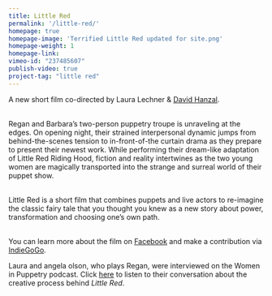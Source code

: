 ```yaml
---
title: Little Red
permalink: '/little-red/'
homepage: true
homepage-image: 'Terrified Little Red updated for site.png'
homepage-weight: 1
homepage-link: 
vimeo-id: "237485607"
publish-video: true
project-tag: "little red"
---
```


A new short film co-directed by Laura Lechner & [David Hanzal](https://davidhanzaltheatre.carbonmade.com/). <br> <br>

Regan and Barbara’s two-person puppetry troupe is unraveling at the edges. On opening night, their strained interpersonal dynamic jumps from behind-the-scenes tension to in-front-of-the curtain drama as they prepare to present their newest work. While performing their dream-like adaptation of Little Red Riding Hood, fiction and reality intertwines as the two young women are magically transported into the strange and surreal world of their puppet show. <br> <br>

Little Red is a short film that combines puppets and live actors to re-imagine the classic fairy tale that you thought you knew as a new story about power, transformation and choosing one’s own path. <br><br>

You can learn more about the film on [Facebook](https://facebook.com/littleredpuppetmovie) and make a contribution via [IndieGoGo](https://www.indiegogo.com/projects/little-red-film#).

Laura and angela olson, who plays Regan, were interviewed on the Women in Puppetry podcast. Click [here](https://youtu.be/EfYtpnrjg-o) to listen to their conversation about the creative process behind <i>Little Red</i>.
